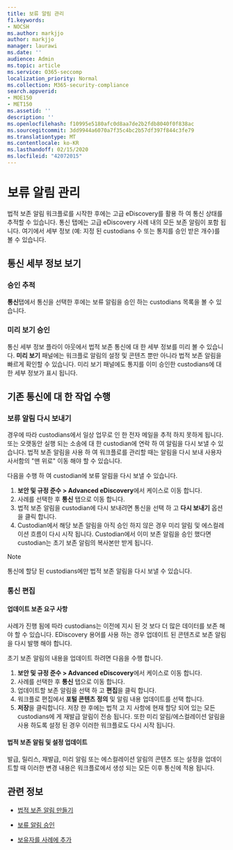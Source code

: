 ```yaml
---
title: 보류 알림 관리
f1.keywords:
- NOCSH
ms.author: markjjo
author: markjjo
manager: laurawi
ms.date: ''
audience: Admin
ms.topic: article
ms.service: O365-seccomp
localization_priority: Normal
ms.collection: M365-security-compliance
search.appverid:
- MOE150
- MET150
ms.assetid: ''
description: ''
ms.openlocfilehash: f10995e5180afc0d8aa7de2b2fdb8040f0f838ac
ms.sourcegitcommit: 3dd9944a6070a7f35c4bc2b57df397f844c3fe79
ms.translationtype: MT
ms.contentlocale: ko-KR
ms.lasthandoff: 02/15/2020
ms.locfileid: "42072015"
---
```

# <a name="manage-hold-notifications"></a>보류 알림 관리

법적 보존 알림 워크플로를 시작한 후에는 고급 eDiscovery를 활용 하 여 통신 상태를 추적할 수 있습니다. 통신 탭에는 고급 eDiscovery 사례 내의 모든 보존 알림이 포함 됩니다. 여기에서 세부 정보 (예: 지정 된 custodians 수 또는 통지를 승인 받은 개수)를 볼 수 있습니다.

## <a name="view-communication-details"></a>통신 세부 정보 보기

### <a name="track-acknowledgements"></a>승인 추적

**통신**탭에서 통신을 선택한 후에는 보류 알림을 승인 하는 custodians 목록을 볼 수 있습니다. 

### <a name="preview-acknowledgements"></a>미리 보기 승인

통신 세부 정보 플라이 아웃에서 법적 보존 통신에 대 한 세부 정보를 미리 볼 수 있습니다. **미리 보기** 패널에는 워크플로 알림의 설정 및 콘텐츠 뿐만 아니라 법적 보존 알림을 빠르게 확인할 수 있습니다. 미리 보기 패널에도 통지를 이미 승인한 custodians에 대 한 세부 정보가 표시 됩니다.

## <a name="taking-action-on-existing-communications"></a>기존 통신에 대 한 작업 수행

### <a name="re-send-a-hold-notice"></a>보류 알림 다시 보내기

경우에 따라 custodians에서 일상 업무로 인 한 전자 메일을 추적 하지 못하게 됩니다. 또는 오랫동안 실행 되는 소송에 대 한 custodian에 연락 하 여 알림을 다시 보낼 수 있습니다. 법적 보존 알림을 사용 하 여 워크플로를 관리할 때는 알림을 다시 보내 사용자 사서함의 "맨 위로" 이동 해야 할 수 있습니다.

다음을 수행 하 여 custodian에 보류 알림을 다시 보낼 수 있습니다.
1. **보안 및 규정 준수 > Advanced eDiscovery**에서 케이스로 이동 합니다.
2. 사례를 선택한 후 **통신** 탭으로 이동 합니다.
3. 법적 보존 알림을 custodian에 다시 보내려면 통신을 선택 하 고 **다시 보내기** 옵션을 클릭 합니다.
4. Custodian에서 해당 보존 알림을 아직 승인 하지 않은 경우 미리 알림 및 에스컬레이션 흐름이 다시 시작 됩니다. Custodian에서 이미 보존 알림을 승인 했다면 custodian는 초기 보존 알림의 복사본만 받게 됩니다.

> [!NOTE]
> 통신에 할당 된 custodians에만 법적 보존 알림을 다시 보낼 수 있습니다. 

### <a name="edit-a-communication"></a>통신 편집

#### <a name="update-preservation-requirements"></a>업데이트 보존 요구 사항
  
사례가 진행 됨에 따라 custodians는 이전에 지시 된 것 보다 더 많은 데이터를 보존 해야 할 수 있습니다. EDiscovery 용어를 사용 하는 경우 업데이트 된 콘텐츠로 보존 알림을 다시 발행 해야 합니다.

초기 보존 알림의 내용을 업데이트 하려면 다음을 수행 합니다.

1. **보안 및 규정 준수 > Advanced eDiscovery**에서 케이스로 이동 합니다.
2. 사례를 선택한 후 **통신** 탭으로 이동 합니다.
3. 업데이트할 보존 알림을 선택 하 고 **편집**을 클릭 합니다.
4. 워크플로 편집에서 **포털 콘텐츠 정의** 및 알림 내용 업데이트를 선택 합니다. 
5. **저장**을 클릭합니다. 저장 한 후에는 법적 고 지 사항에 현재 할당 되어 있는 모든 custodians에 게 재발급 알림이 전송 됩니다. 또한 미리 알림/에스컬레이션 알림을 사용 하도록 설정 된 경우 이러한 워크플로도 다시 시작 됩니다. 


#### <a name="update-legal-hold-notifications-and-settings"></a>법적 보존 알림 및 설정 업데이트

발급, 릴리스, 재발급, 미리 알림 또는 에스컬레이션 알림의 콘텐츠 또는 설정을 업데이트할 때 이러한 변경 내용은 워크플로에서 생성 되는 모든 이후 통신에 적용 됩니다.

## <a name="related-information"></a>관련 정보 

- [법적 보존 알림 만들기](create-hold-notification.md)
    
- [보류 알림 승인](acknowledge-hold-notification.md)
    
- [보유자를 사례에 추가](add-custodians-to-case.md)
